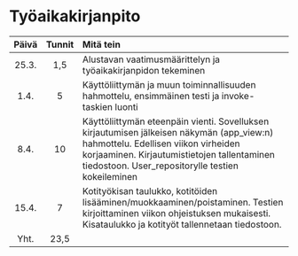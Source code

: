 # Työaikakirjanpito #
| Päivä | Tunnit | Mitä tein |
|:-----:|:------:|:----------|
| 25.3. | 1,5 | Alustavan vaatimusmäärittelyn ja työaikakirjanpidon tekeminen |
| 1.4. | 5 | Käyttöliittymän ja muun toiminnallisuuden hahmottelu, ensimmäinen testi ja invoke-taskien luonti|
| 8.4. | 10 | Käyttöliittymän eteenpäin vienti. Sovelluksen kirjautumisen jälkeisen näkymän (app_view:n) hahmottelu. Edellisen viikon virheiden korjaaminen. Kirjautumistietojen tallentaminen tiedostoon. User_repositorylle testien kokeileminen|
| 15.4. | 7 | Kotityökisan taulukko, kotitöiden lisääminen/muokkaaminen/poistaminen. Testien kirjoittaminen viikon ohjeistuksen mukaisesti. Kisataulukko ja kotityöt tallennetaan tiedostoon.|
| Yht. | 23,5 |
